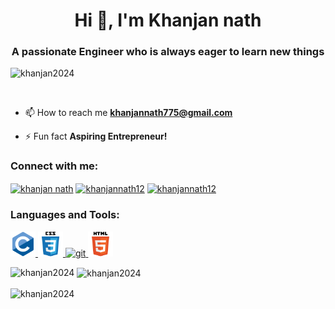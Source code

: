 <h1 align="center">Hi 👋, I'm Khanjan nath</h1>
<h3 align="center">A passionate Engineer who is always eager to learn new things</h3>

<p align="left"> <img src="https://komarev.com/ghpvc/?username=khanjan2024&label=Profile%20views&color=0e75b6&style=flat" alt="khanjan2024" /> </p>

<p align="left"> <a href="https://twitter.com/" target="blank"><img src="https://img.shields.io/twitter/follow/?logo=twitter&style=for-the-badge" alt="" /></a> </p>

- 📫 How to reach me **khanjannath775@gmail.com**

- ⚡ Fun fact **Aspiring Entrepreneur!**

<h3 align="left">Connect with me:</h3>
<p align="left">
<a href="https://linkedin.com/in/khanjan-nath-5035092ba" target="blank"><img align="center" src="https://raw.githubusercontent.com/rahuldkjain/github-profile-readme-generator/master/src/images/icons/Social/linked-in-alt.svg" alt="khanjan nath" height="30" width="40" /></a>
<a href="https://instagram.com/khanjannath12" target="blank"><img align="center" src="https://raw.githubusercontent.com/rahuldkjain/github-profile-readme-generator/master/src/images/icons/Social/instagram.svg" alt="khanjannath12" height="30" width="40" /></a>
<a href="https://www.leetcode.com/khanjannath12" target="blank"><img align="center" src="https://raw.githubusercontent.com/rahuldkjain/github-profile-readme-generator/master/src/images/icons/Social/leet-code.svg" alt="khanjannath12" height="30" width="40" /></a>
</p>

<h3 align="left">Languages and Tools:</h3>
<p align="left"> <a href="https://www.cprogramming.com/" target="_blank" rel="noreferrer"> <img src="https://raw.githubusercontent.com/devicons/devicon/master/icons/c/c-original.svg" alt="c" width="40" height="40"/> </a> <a href="https://www.w3schools.com/css/" target="_blank" rel="noreferrer"> <img src="https://raw.githubusercontent.com/devicons/devicon/master/icons/css3/css3-original-wordmark.svg" alt="css3" width="40" height="40"/> </a> <a href="https://git-scm.com/" target="_blank" rel="noreferrer"> <img src="https://www.vectorlogo.zone/logos/git-scm/git-scm-icon.svg" alt="git" width="40" height="40"/> </a> <a href="https://www.w3.org/html/" target="_blank" rel="noreferrer"> <img src="https://raw.githubusercontent.com/devicons/devicon/master/icons/html5/html5-original-wordmark.svg" alt="html5" width="40" height="40"/> </a> </p>

<p><img align="left" src="https://github-readme-stats.vercel.app/api/top-langs?username=khanjan2024&show_icons=true&locale=en&layout=compact" alt="khanjan2024" /></p>

<p>&nbsp;<img align="center" src="https://github-readme-stats.vercel.app/api?username=khanjan2024&show_icons=true&locale=en" alt="khanjan2024" /></p>

<p><img align="center" src="https://github-readme-streak-stats.herokuapp.com/?user=khanjan2024&" alt="khanjan2024" /></p>

